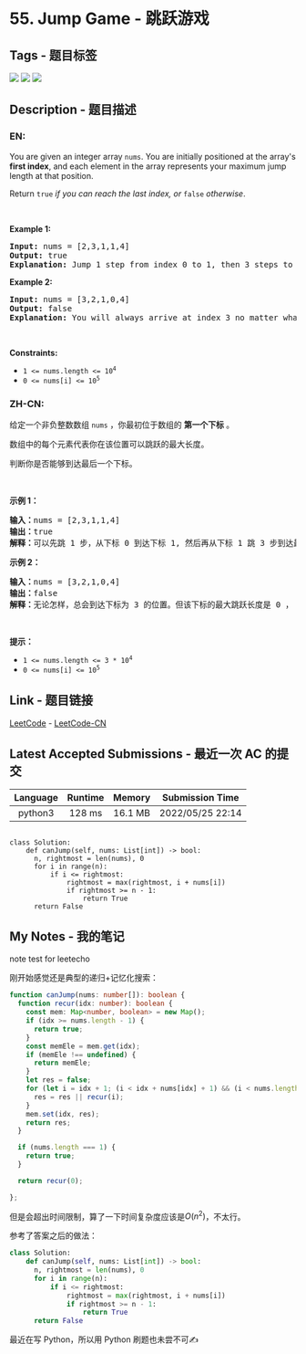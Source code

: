 
# 55. Jump Game - 跳跃游戏

## Tags - 题目标签

 <img src="https://img.shields.io/badge/Greedy-贪心-blue.svg">   <img src="https://img.shields.io/badge/Array-数组-blue.svg">   <img src="https://img.shields.io/badge/Dynamic Programming-动态规划-blue.svg">  


## Description - 题目描述

### EN:
<p>You are given an integer array <code>nums</code>. You are initially positioned at the array&#39;s <strong>first index</strong>, and each element in the array represents your maximum jump length at that position.</p>

<p>Return <code>true</code><em> if you can reach the last index, or </em><code>false</code><em> otherwise</em>.</p>

<p>&nbsp;</p>
<p><strong class="example">Example 1:</strong></p>

<pre>
<strong>Input:</strong> nums = [2,3,1,1,4]
<strong>Output:</strong> true
<strong>Explanation:</strong> Jump 1 step from index 0 to 1, then 3 steps to the last index.
</pre>

<p><strong class="example">Example 2:</strong></p>

<pre>
<strong>Input:</strong> nums = [3,2,1,0,4]
<strong>Output:</strong> false
<strong>Explanation:</strong> You will always arrive at index 3 no matter what. Its maximum jump length is 0, which makes it impossible to reach the last index.
</pre>

<p>&nbsp;</p>
<p><strong>Constraints:</strong></p>

<ul>
	<li><code>1 &lt;= nums.length &lt;= 10<sup>4</sup></code></li>
	<li><code>0 &lt;= nums[i] &lt;= 10<sup>5</sup></code></li>
</ul>


### ZH-CN:
<p>给定一个非负整数数组 <code>nums</code> ，你最初位于数组的 <strong>第一个下标</strong> 。</p>

<p>数组中的每个元素代表你在该位置可以跳跃的最大长度。</p>

<p>判断你是否能够到达最后一个下标。</p>

<p> </p>

<p><strong>示例 1：</strong></p>

<pre>
<strong>输入：</strong>nums = [2,3,1,1,4]
<strong>输出：</strong>true
<strong>解释：</strong>可以先跳 1 步，从下标 0 到达下标 1, 然后再从下标 1 跳 3 步到达最后一个下标。
</pre>

<p><strong>示例 2：</strong></p>

<pre>
<strong>输入：</strong>nums = [3,2,1,0,4]
<strong>输出：</strong>false
<strong>解释：</strong>无论怎样，总会到达下标为 3 的位置。但该下标的最大跳跃长度是 0 ， 所以永远不可能到达最后一个下标。
</pre>

<p> </p>

<p><strong>提示：</strong></p>

<ul>
	<li><code>1 <= nums.length <= 3 * 10<sup>4</sup></code></li>
	<li><code>0 <= nums[i] <= 10<sup>5</sup></code></li>
</ul>



## Link - 题目链接

[LeetCode](https://leetcode.com/problems/jump-game/description/)  -  [LeetCode-CN](https://leetcode.cn/problems/jump-game/description/)
## Latest Accepted Submissions - 最近一次 AC 的提交


| Language | Runtime | Memory | Submission Time |
|:---:|:---:|:---:|:---:|
| python3  | 128 ms | 16.1 MB | 2022/05/25 22:14 |

```python3

class Solution:
    def canJump(self, nums: List[int]) -> bool:
      n, rightmost = len(nums), 0
      for i in range(n):
          if i <= rightmost:
              rightmost = max(rightmost, i + nums[i])
              if rightmost >= n - 1:
                  return True
      return False

```
## My Notes - 我的笔记


note test for leetecho



刚开始感觉还是典型的递归+记忆化搜索：

```typescript
function canJump(nums: number[]): boolean {
  function recur(idx: number): boolean {
    const mem: Map<number, boolean> = new Map();
    if (idx >= nums.length - 1) {
      return true;
    }
    const memEle = mem.get(idx);
    if (memEle !== undefined) {
      return memEle;
    }
    let res = false;
    for (let i = idx + 1; (i < idx + nums[idx] + 1) && (i < nums.length); i++) {
      res = res || recur(i);
    }
    mem.set(idx, res);
    return res;
  }

  if (nums.length === 1) {
    return true;
  }

  return recur(0);

};
```

但是会超出时间限制，算了一下时间复杂度应该是$O(n^2)$，不太行。

参考了答案之后的做法：

```python
class Solution:
    def canJump(self, nums: List[int]) -> bool:
      n, rightmost = len(nums), 0
      for i in range(n):
          if i <= rightmost:
              rightmost = max(rightmost, i + nums[i])
              if rightmost >= n - 1:
                  return True
      return False
```

最近在写 Python，所以用 Python 刷题也未尝不可✍️


